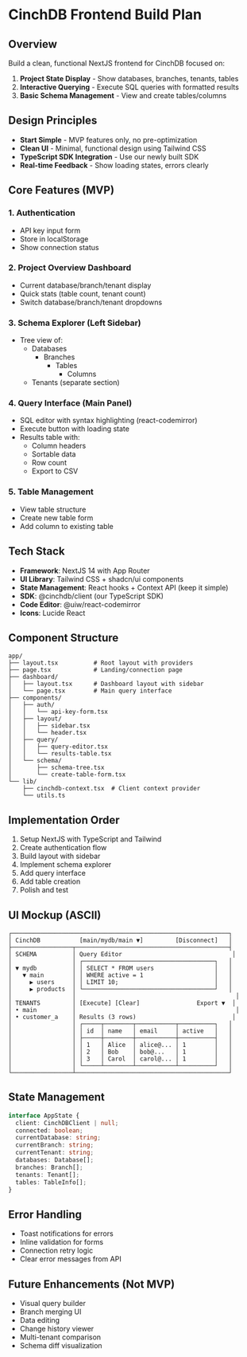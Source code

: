# CinchDB Frontend Build Plan

## Overview
Build a clean, functional NextJS frontend for CinchDB focused on:
1. **Project State Display** - Show databases, branches, tenants, tables
2. **Interactive Querying** - Execute SQL queries with formatted results
3. **Basic Schema Management** - View and create tables/columns

## Design Principles
- **Start Simple** - MVP features only, no pre-optimization
- **Clean UI** - Minimal, functional design using Tailwind CSS
- **TypeScript SDK Integration** - Use our newly built SDK
- **Real-time Feedback** - Show loading states, errors clearly

## Core Features (MVP)

### 1. Authentication
- API key input form
- Store in localStorage
- Show connection status

### 2. Project Overview Dashboard
- Current database/branch/tenant display
- Quick stats (table count, tenant count)
- Switch database/branch/tenant dropdowns

### 3. Schema Explorer (Left Sidebar)
- Tree view of:
  - Databases
    - Branches  
      - Tables
        - Columns
  - Tenants (separate section)

### 4. Query Interface (Main Panel)
- SQL editor with syntax highlighting (react-codemirror)
- Execute button with loading state
- Results table with:
  - Column headers
  - Sortable data
  - Row count
  - Export to CSV

### 5. Table Management
- View table structure
- Create new table form
- Add column to existing table

## Tech Stack
- **Framework**: NextJS 14 with App Router
- **UI Library**: Tailwind CSS + shadcn/ui components
- **State Management**: React hooks + Context API (keep it simple)
- **SDK**: @cinchdb/client (our TypeScript SDK)
- **Code Editor**: @uiw/react-codemirror
- **Icons**: Lucide React

## Component Structure
```
app/
├── layout.tsx          # Root layout with providers
├── page.tsx            # Landing/connection page  
├── dashboard/
│   ├── layout.tsx      # Dashboard layout with sidebar
│   └── page.tsx        # Main query interface
├── components/
│   ├── auth/
│   │   └── api-key-form.tsx
│   ├── layout/
│   │   ├── sidebar.tsx
│   │   └── header.tsx
│   ├── query/
│   │   ├── query-editor.tsx
│   │   └── results-table.tsx
│   └── schema/
│       ├── schema-tree.tsx
│       └── create-table-form.tsx
└── lib/
    ├── cinchdb-context.tsx  # Client context provider
    └── utils.ts

```

## Implementation Order
1. Setup NextJS with TypeScript and Tailwind
2. Create authentication flow
3. Build layout with sidebar
4. Implement schema explorer
5. Add query interface
6. Add table creation
7. Polish and test

## UI Mockup (ASCII)
```
┌─────────────────────────────────────────────────────────────┐
│ CinchDB           [main/mydb/main ▼]         [Disconnect]   │
├─────────────────┬───────────────────────────────────────────┤
│ SCHEMA          │ Query Editor                               │
│                 │ ┌─────────────────────────────────────┐   │
│ ▼ mydb          │ │ SELECT * FROM users                 │   │
│   ▼ main        │ │ WHERE active = 1                    │   │
│     ▶ users     │ │ LIMIT 10;                           │   │
│     ▶ products  │ └─────────────────────────────────────┘   │
│                 │                                             │
│ TENANTS         │ [Execute] [Clear]                Export ▼  │
│ • main          │                                             │
│ • customer_a    │ Results (3 rows)                           │
│                 │ ┌─────┬────────┬───────────┬──────────┐   │
│                 │ │ id  │ name   │ email     │ active   │   │
│                 │ ├─────┼────────┼───────────┼──────────┤   │
│                 │ │ 1   │ Alice  │ alice@... │ 1        │   │
│                 │ │ 2   │ Bob    │ bob@...   │ 1        │   │
│                 │ │ 3   │ Carol  │ carol@... │ 1        │   │
│                 │ └─────┴────────┴───────────┴──────────┘   │
└─────────────────┴───────────────────────────────────────────┘
```

## State Management
```typescript
interface AppState {
  client: CinchDBClient | null;
  connected: boolean;
  currentDatabase: string;
  currentBranch: string;
  currentTenant: string;
  databases: Database[];
  branches: Branch[];
  tenants: Tenant[];
  tables: TableInfo[];
}
```

## Error Handling
- Toast notifications for errors
- Inline validation for forms
- Connection retry logic
- Clear error messages from API

## Future Enhancements (Not MVP)
- Visual query builder
- Branch merging UI
- Data editing
- Change history viewer
- Multi-tenant comparison
- Schema diff visualization